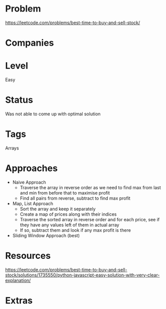 # Problem

https://leetcode.com/problems/best-time-to-buy-and-sell-stock/

# Companies

# Level

Easy

# Status

Was not able to come up with optimal solution

# Tags

Arrays

# Approaches

- Naive Approach
  - Traverse the array in reverse order as we need to find max from last and min from before that to maximise profit
  - Find all pairs from reverse, subtract to find max profit
- Map, List Approach
  - Sort the array and keep it separately
  - Create a map of prices along with their indices
  - Traverse the sorted array in reverse order and for each price, see if they have any values left of them in actual array
  - If so, subtract them and look if any max profit is there
- Sliding Window Approach (best)

# Resources

https://leetcode.com/problems/best-time-to-buy-and-sell-stock/solutions/1735550/python-javascript-easy-solution-with-very-clear-explanation/

# Extras
